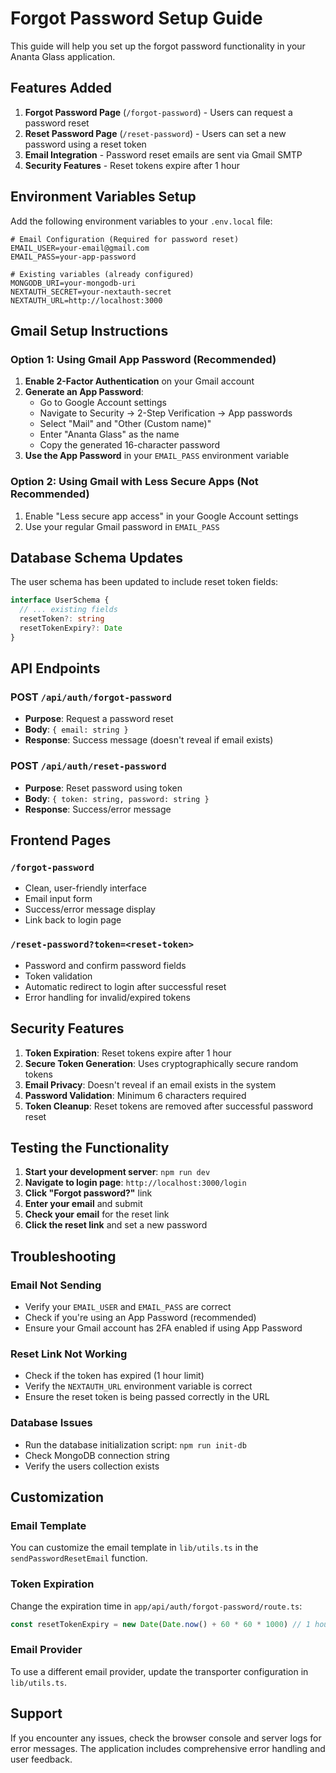 # Forgot Password Setup Guide

This guide will help you set up the forgot password functionality in your Ananta Glass application.

## Features Added

1. **Forgot Password Page** (`/forgot-password`) - Users can request a password reset
2. **Reset Password Page** (`/reset-password`) - Users can set a new password using a reset token
3. **Email Integration** - Password reset emails are sent via Gmail SMTP
4. **Security Features** - Reset tokens expire after 1 hour

## Environment Variables Setup

Add the following environment variables to your `.env.local` file:

```env
# Email Configuration (Required for password reset)
EMAIL_USER=your-email@gmail.com
EMAIL_PASS=your-app-password

# Existing variables (already configured)
MONGODB_URI=your-mongodb-uri
NEXTAUTH_SECRET=your-nextauth-secret
NEXTAUTH_URL=http://localhost:3000
```

## Gmail Setup Instructions

### Option 1: Using Gmail App Password (Recommended)

1. **Enable 2-Factor Authentication** on your Gmail account
2. **Generate an App Password**:
   - Go to Google Account settings
   - Navigate to Security → 2-Step Verification → App passwords
   - Select "Mail" and "Other (Custom name)"
   - Enter "Ananta Glass" as the name
   - Copy the generated 16-character password
3. **Use the App Password** in your `EMAIL_PASS` environment variable

### Option 2: Using Gmail with Less Secure Apps (Not Recommended)

1. Enable "Less secure app access" in your Google Account settings
2. Use your regular Gmail password in `EMAIL_PASS`

## Database Schema Updates

The user schema has been updated to include reset token fields:

```typescript
interface UserSchema {
  // ... existing fields
  resetToken?: string
  resetTokenExpiry?: Date
}
```

## API Endpoints

### POST `/api/auth/forgot-password`
- **Purpose**: Request a password reset
- **Body**: `{ email: string }`
- **Response**: Success message (doesn't reveal if email exists)

### POST `/api/auth/reset-password`
- **Purpose**: Reset password using token
- **Body**: `{ token: string, password: string }`
- **Response**: Success/error message

## Frontend Pages

### `/forgot-password`
- Clean, user-friendly interface
- Email input form
- Success/error message display
- Link back to login page

### `/reset-password?token=<reset-token>`
- Password and confirm password fields
- Token validation
- Automatic redirect to login after successful reset
- Error handling for invalid/expired tokens

## Security Features

1. **Token Expiration**: Reset tokens expire after 1 hour
2. **Secure Token Generation**: Uses cryptographically secure random tokens
3. **Email Privacy**: Doesn't reveal if an email exists in the system
4. **Password Validation**: Minimum 6 characters required
5. **Token Cleanup**: Reset tokens are removed after successful password reset

## Testing the Functionality

1. **Start your development server**: `npm run dev`
2. **Navigate to login page**: `http://localhost:3000/login`
3. **Click "Forgot password?"** link
4. **Enter your email** and submit
5. **Check your email** for the reset link
6. **Click the reset link** and set a new password

## Troubleshooting

### Email Not Sending
- Verify your `EMAIL_USER` and `EMAIL_PASS` are correct
- Check if you're using an App Password (recommended)
- Ensure your Gmail account has 2FA enabled if using App Password

### Reset Link Not Working
- Check if the token has expired (1 hour limit)
- Verify the `NEXTAUTH_URL` environment variable is correct
- Ensure the reset token is being passed correctly in the URL

### Database Issues
- Run the database initialization script: `npm run init-db`
- Check MongoDB connection string
- Verify the users collection exists

## Customization

### Email Template
You can customize the email template in `lib/utils.ts` in the `sendPasswordResetEmail` function.

### Token Expiration
Change the expiration time in `app/api/auth/forgot-password/route.ts`:
```typescript
const resetTokenExpiry = new Date(Date.now() + 60 * 60 * 1000) // 1 hour
```

### Email Provider
To use a different email provider, update the transporter configuration in `lib/utils.ts`.

## Support

If you encounter any issues, check the browser console and server logs for error messages. The application includes comprehensive error handling and user feedback. 